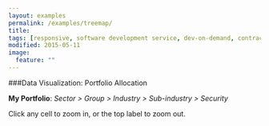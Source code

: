 ```yaml
---
layout: examples
permalink: /examples/treemap/
title: 
tags: [responsive, software development service, dev-on-demand, contract, hourly, retainer, senior user experience engineer]
modified: 2015-05-11
image:
  feature: ""
---
```



###Data Visualization: Portfolio Allocation


<script src="http://d3js.org/d3.v3.js"></script>
<link rel="stylesheet" href="{{ site.url }}/assets/examples/fw/styles/main.min.css">

<label><strong>My Portfolio</strong>: <i>Sector &gt; Group &gt; Industry &gt; Sub-industry &gt; Security</i></label>
<aside>Click any cell to zoom in, or the top label to zoom out.</aside>

<div id="breadcrumbTrail"></div>
<div id="chart"></div>
<div id="legend"></div>


<script src="{{ site.url }}/assets/examples/fw/data/data.min.js"></script>
<script src="{{ site.url }}/assets/examples/fw/scripts/main.js"></script>
<!--
<script src="data/symbol2subindustry.js"></script>
<script src="data/FLARE_SECTOR_MAP.js"></script>
<script src="data/SUB_INDUSTRY_MAP.js"></script>
<script src="data/holdings.js"></script>

<script src="scripts/main.js"></script>

-->
